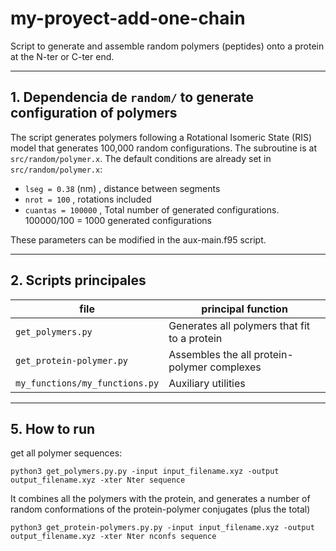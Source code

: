 # my-proyect-add-one-chain

Script to generate and assemble random polymers (peptides) onto a protein at the N-ter or C-ter end.

---

## 1. Dependencia de `random/` to generate configuration of polymers

The script generates polymers following a Rotational Isomeric State (RIS) model that generates 100,000 random configurations.
The subroutine is at `src/random/polymer.x`.
The default conditions are already set in `src/random/polymer.x`:

- `lseg = 0.38`  (nm) , distance between segments
- `nrot = 100`        , rotations included
- `cuantas = 100000`  , Total number of generated configurations. 100000/100 = 1000 generated configurations

These parameters can be modified in the aux-main.f95 script.

---

## 2. Scripts principales

| file                            | principal function                                            |
|---------------------------------|---------------------------------------------------------------|
| `get_polymers.py`               | Generates all polymers that fit to a protein                  |
| `get_protein-polymer.py`        | Assembles the all protein-polymer complexes                   |
| `my_functions/my_functions.py`  | Auxiliary utilities                                           |

---

## 5. How to run

get all polymer sequences:

`python3 get_polymers.py.py -input input_filename.xyz -output output_filename.xyz -xter Nter sequence`

It combines all the polymers with the protein, and generates a number of random conformations of the protein-polymer conjugates (plus the total)

`python3 get_protein-polymers.py.py -input input_filename.xyz -output output_filename.xyz -xter Nter nconfs sequence`

